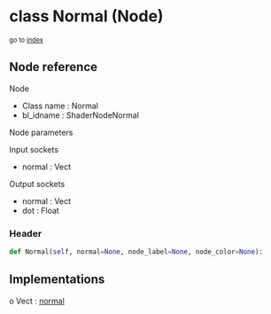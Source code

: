 # class Normal (Node)

<sub>go to [index](/docs/index.md)</sub>

## Node reference

Node
 - Class name : Normal
 - bl_idname : ShaderNodeNormal

Node parameters

Input sockets
 - normal : Vect

Output sockets
 - normal : Vect
 - dot : Float

### Header

``` python
def Normal(self, normal=None, node_label=None, node_color=None):
```

## Implementations

o Vect : [normal](/docs/Shader_classes/normal.md) 

